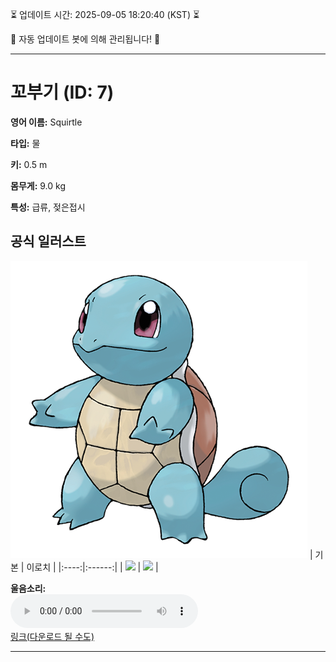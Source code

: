 
⏳ 업데이트 시간: 2025-09-05 18:20:40 (KST) ⏳

🤖 자동 업데이트 봇에 의해 관리됩니다! 🤖

---

# 꼬부기 (ID: 7)
**영어 이름:** Squirtle

**타입:** 물

**키:** 0.5 m

**몸무게:** 9.0 kg

**특성:** 급류, 젖은접시

## 공식 일러스트
![](https://raw.githubusercontent.com/PokeAPI/sprites/master/sprites/pokemon/other/official-artwork/7.png)
| 기본 | 이로치 |
|:----:|:------:|
| <img src="http://play.pokemonshowdown.com/sprites/ani/squirtle.gif" width="200"> | <img src="http://play.pokemonshowdown.com/sprites/ani-shiny/squirtle.gif" width="200"> |

**울음소리:**<br><audio controls src="https://raw.githubusercontent.com/PokeAPI/cries/main/cries/pokemon/latest/7.ogg"></audio><br> [링크(다운로드 될 수도)](https://raw.githubusercontent.com/PokeAPI/cries/main/cries/pokemon/latest/7.ogg)


---
